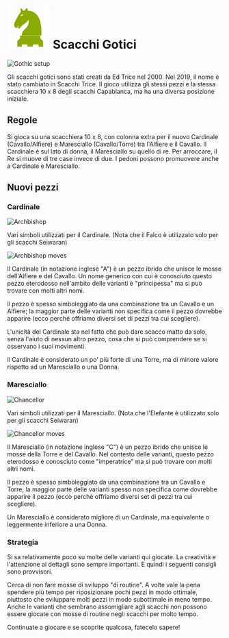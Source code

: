# ![gothic](https://github.com/gbtami/pychess-variants/blob/master/static/icons/capablanca.svg) Scacchi Gotici

![Gothic setup](https://github.com/gbtami/pychess-variants/blob/master/static/images/CVariantsGuide/Gothic.png)

Gli scacchi gotici sono stati creati da Ed Trice nel 2000. Nel 2019, il nome è stato cambiato in Scacchi Trice. Il gioco utilizza gli stessi pezzi e la stessa scacchiera 10 x 8 degli scacchi Capablanca, ma ha una diversa posizione iniziale. 

## Regole

Si gioca su una scacchiera 10 x 8, con colonna extra per il nuovo Cardinale (Cavallo/Alfiere) e Maresciallo (Cavallo/Torre) tra l'Alfiere e il Cavallo. Il Cardinale è sul lato di donna, il Maresciallo su quello di re. Per arroccare, il Re si muove di tre case invece di due. I pedoni possono promuovere anche a Cardinale e Maresciallo.

## Nuovi pezzi

### Cardinale

![Archbishop](https://github.com/gbtami/pychess-variants/blob/master/static/images/CVariantsGuide/Princesses.png)

Vari simboli utilizzati per il Cardinale. (Nota che il Falco è utilizzato solo per gli scacchi Seiwaran)

![Archbishop moves](https://github.com/gbtami/pychess-variants/blob/master/static/images/CVariantsGuide/Archbishop.png)

Il Cardinale (in notazione inglese "A") è un pezzo ibrido che unisce le mosse dell'Alfiere e del Cavallo. Un nome generico con cui è conosciuto questo pezzo eterodosso nell'ambito delle varianti è "principessa" ma si può trovare con molti altri nomi.

Il pezzo è spesso simboleggiato da una combinazione tra un Cavallo e un Alfiere; la maggior parte delle varianti non specifica come il pezzo dovrebbe apparire (ecco perché offriamo diversi set di pezzi tra cui scegliere).

L'unicità del Cardinale sta nel fatto che può dare scacco matto da solo, senza l'aiuto di nessun altro pezzo, cosa che si può comprendere se si osservano i suoi movimenti.

Il Cardinale è considerato un po' più forte di una Torre, ma di minore valore rispetto ad un Maresciallo o una Donna.

### Maresciallo

![Chancellor](https://github.com/gbtami/pychess-variants/blob/master/static/images/CVariantsGuide/Empresses.png)

Vari simboli utilizzati per il Maresciallo. (Nota che l'Elefante è utilizzato solo per gli scacchi Seiwaran)

![Chancellor moves](https://github.com/gbtami/pychess-variants/blob/master/static/images/CVariantsGuide/Chancellor.png)

Il Maresciallo (in notazione inglese "C") è un pezzo ibrido che unisce le mosse della Torre e del Cavallo. Nel contesto delle varianti, questo pezzo eterodosso è conosciuto come "imperatrice" ma si può trovare con molti altri nomi.

Il pezzo è spesso simboleggiato da una combinazione tra un Cavallo e Torre; la maggior parte delle varianti spesso non specifica come dovrebbe apparire il pezzo (ecco perché offriamo diversi set di pezzi tra cui scegliere).

Un Maresciallo è considerato migliore di un Cardinale, ma equivalente o leggermente inferiore a una Donna.

### Strategia

Si sa relativamente poco su molte delle varianti qui giocate. La creatività e l'attenzione ai dettagli sono sempre importanti. E quindi i seguenti consigli sono provvisori.

Cerca di non fare mosse di sviluppo "di routine". A volte vale la pena spendere più tempo per riposizionare pochi pezzi in modo ottimale, piuttosto che sviluppare molti pezzi in modo subottimale in meno tempo. Anche le varianti che sembrano assomigliare agli scacchi non possono essere giocate con mosse di routine negli scacchi per molto tempo.

Continuate a giocare e se scoprite qualcosa, fatecelo sapere!
